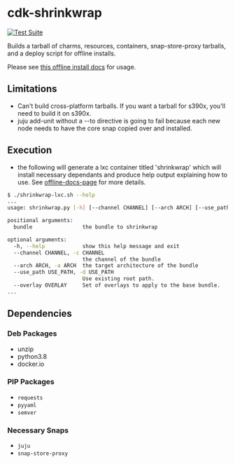 # cdk-shrinkwrap
[![Test Suite](https://github.com/charmed-kubernetes/cdk-shrinkwrap/actions/workflows/main.yml/badge.svg)](https://github.com/charmed-kubernetes/cdk-shrinkwrap/actions/workflows/main.yml)


Builds a tarball of charms, resources, containers, snap-store-proxy tarballs, and a deploy script for offline installs.

Please see [this offline install docs][offline-docs-page] for usage.

## Limitations

- Can't build cross-platform tarballs. If you want a tarball for s390x, you'll need to build it on s390x.
- juju add-unit without a --to directive is going to fail because each new node needs to have the core snap 
  copied over and installed.

## Execution
* the following will generate a lxc container titled 'shrinkwrap' which will install necessary dependants and produce
  help output explaining how to use.  See [offline-docs-page] for more details.
```bash
$ ./shrinkwrap-lxc.sh --help
...
usage: shrinkwrap.py [-h] [--channel CHANNEL] [--arch ARCH] [--use_path USE_PATH] [--overlay OVERLAY] [bundle]

positional arguments:
  bundle                the bundle to shrinkwrap

optional arguments:
  -h, --help            show this help message and exit
  --channel CHANNEL, -c CHANNEL
                        the channel of the bundle
  --arch ARCH, -a ARCH  the target architecture of the bundle
  --use_path USE_PATH, -d USE_PATH
                        Use existing root path.
  --overlay OVERLAY     Set of overlays to apply to the base bundle.
...
```

## Dependencies
### Deb Packages
- unzip
- python3.8
- docker.io

### PIP Packages

- `requests`
- `pyyaml`
- `semver`

### Necessary Snaps 

- `juju`
- `snap-store-proxy`

[offline-docs-page]: https://ubuntu.com/kubernetes/docs/install-offline